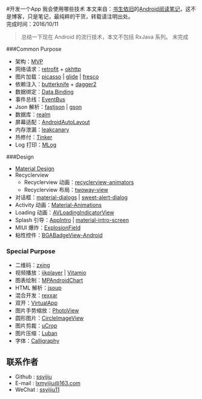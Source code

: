 #开发一个App 我会使用哪些技术
本文来自：[书生依旧](https://github.com/ssyijiu)的[Android阅读笔记](https://github.com/ssyijiu/Android-ReadingNotes)，这不是博客，只是笔记，最纯粹的干货，转载请注明出处。    
完成时间：2016/10/11  
> 总结一下现在 Android 的流行技术，本文不包括 RxJava 系列。
> 未完成

###Common Purpose
- 架构：[MVP](https://github.com/googlesamples/android-architecture)
- 网络请求：[retrofit](https://github.com/square/retrofit) + [okhttp](https://github.com/square/okhttp)
- 图片加载：[picasso](https://github.com/square/picasso) | [glide](https://github.com/bumptech/glide) | [fresco](https://github.com/facebook/fresco)
- 依赖注入：[butterknife](https://github.com/JakeWharton/butterknife) + [dagger2](https://github.com/google/dagger)
- 数据绑定：[Data Binding](https://developer.android.com/topic/libraries/data-binding/index.html)
- 事件总线：[EventBus](https://github.com/greenrobot/EventBus)
- Json 解析：[fastjson](https://github.com/alibaba/fastjson) | [gson](https://github.com/google/gson)
- 数据库：[realm](https://realm.io/docs/java/latest/)
- 屏幕适配：[AndroidAutoLayout](https://github.com/hongyangAndroid/AndroidAutoLayout)
- 内存泄漏：[leakcanary](https://github.com/square/leakcanary)
- 热修付：[Tinker](https://github.com/Tencent/tinker)
- Log 打印：[MLog](https://github.com/ssyijiu/MLog)


###Design
- [Material Design](https://material.google.com/)
- Recyclerview
    - Recyclerview 动画：[recyclerview-animators](https://github.com/wasabeef/recyclerview-animators)
    - Recyclerview 布局：[twoway-view](https://github.com/lucasr/twoway-view)
- 对话框：[material-dialogs](https://github.com/afollestad/material-dialogs) | [sweet-alert-dialog](https://github.com/pedant/sweet-alert-dialog)
- Activity 动画：[Material-Animations](https://github.com/lgvalle/Material-Animations)
- Loading 动画：[AVLoadingIndicatorView](https://github.com/81813780/AVLoadingIndicatorView)
- Splash 引导：[AppIntro](https://github.com/PaoloRotolo/AppIntro) | [material-intro-screen](https://github.com/TangoAgency/material-intro-screen)
- MIUI 爆炸：[ExplosionField](https://github.com/tyrantgit/ExplosionField)
- 粘性控件：[BGABadgeView-Android](https://github.com/bingoogolapple/BGABadgeView-Android)


### Special Purpose
- 二维码：[zxing](https://github.com/zxing/zxing)
- 视频播放：[ijkplayer](https://github.com/Bilibili/ijkplayer) | [Vitamio](https://github.com/yixia/VitamioBundle)
- 图表绘制：[MPAndroidChart](https://github.com/PhilJay/MPAndroidChart)
- HTML 解析：[jsoup](https://github.com/jhy/jsoup)
- 混合开发：[rexxar](https://github.com/douban/rexxar-android)
- 双开：[VirtualApp](https://github.com/asLody/VirtualApp)
- 图片手势缩放：[PhotoView](https://github.com/chrisbanes/PhotoView)
- 圆形图片：[CircleImageView](https://github.com/hdodenhof/CircleImageView)
- 图片剪裁：[uCrop](https://github.com/Yalantis/uCrop)
- 图片压缩：[Luban](https://github.com/Curzibn/Luban)
- 字体：[Calligraphy](https://github.com/chrisjenx/Calligraphy)

## 联系作者
- Github : [ssyijiu](https://github.com/ssyijiu)
- E-mail : lxmyijiu@163.com
- WeChat : [ssyijiu11](http://obe5pxv6t.bkt.clouddn.com/weixin.jpg)
